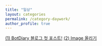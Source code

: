 ```yaml
---
title: "일상"
layout: categories
permalink: /category-daywork/
author_profile: true
---
```

[(1) BotDiary 블로그 첫 포스트!](https://masterjoon.github.io/daywork/일상/first)
[(2) Image 올리기](https://masterjoon.github.io/daywork/일상/image_upload)
